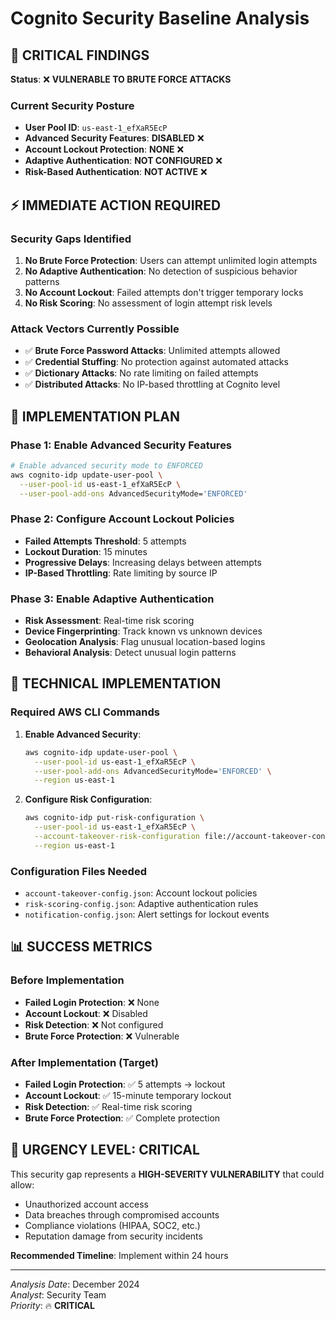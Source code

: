 # Cognito Security Baseline Analysis

## 🚨 CRITICAL FINDINGS

**Status**: ❌ **VULNERABLE TO BRUTE FORCE ATTACKS**

### Current Security Posture

- **User Pool ID**: `us-east-1_efXaR5EcP`
- **Advanced Security Features**: **DISABLED** ❌
- **Account Lockout Protection**: **NONE** ❌
- **Adaptive Authentication**: **NOT CONFIGURED** ❌
- **Risk-Based Authentication**: **NOT ACTIVE** ❌

## ⚡ IMMEDIATE ACTION REQUIRED

### Security Gaps Identified

1. **No Brute Force Protection**: Users can attempt unlimited login attempts
2. **No Adaptive Authentication**: No detection of suspicious behavior patterns
3. **No Account Lockout**: Failed attempts don't trigger temporary locks
4. **No Risk Scoring**: No assessment of login attempt risk levels

### Attack Vectors Currently Possible

- ✅ **Brute Force Password Attacks**: Unlimited attempts allowed
- ✅ **Credential Stuffing**: No protection against automated attacks  
- ✅ **Dictionary Attacks**: No rate limiting on failed attempts
- ✅ **Distributed Attacks**: No IP-based throttling at Cognito level

## 🎯 IMPLEMENTATION PLAN

### Phase 1: Enable Advanced Security Features

```bash
# Enable advanced security mode to ENFORCED
aws cognito-idp update-user-pool \
  --user-pool-id us-east-1_efXaR5EcP \
  --user-pool-add-ons AdvancedSecurityMode='ENFORCED'
```

### Phase 2: Configure Account Lockout Policies

- **Failed Attempts Threshold**: 5 attempts
- **Lockout Duration**: 15 minutes  
- **Progressive Delays**: Increasing delays between attempts
- **IP-Based Throttling**: Rate limiting by source IP

### Phase 3: Enable Adaptive Authentication

- **Risk Assessment**: Real-time risk scoring
- **Device Fingerprinting**: Track known vs unknown devices
- **Geolocation Analysis**: Flag unusual location-based logins
- **Behavioral Analysis**: Detect unusual login patterns

## 🔧 TECHNICAL IMPLEMENTATION

### Required AWS CLI Commands

1. **Enable Advanced Security**:

   ```bash
   aws cognito-idp update-user-pool \
     --user-pool-id us-east-1_efXaR5EcP \
     --user-pool-add-ons AdvancedSecurityMode='ENFORCED' \
     --region us-east-1
   ```

2. **Configure Risk Configuration**:

   ```bash
   aws cognito-idp put-risk-configuration \
     --user-pool-id us-east-1_efXaR5EcP \
     --account-takeover-risk-configuration file://account-takeover-config.json \
     --region us-east-1
   ```

### Configuration Files Needed

- `account-takeover-config.json`: Account lockout policies
- `risk-scoring-config.json`: Adaptive authentication rules
- `notification-config.json`: Alert settings for lockout events

## 📊 SUCCESS METRICS

### Before Implementation

- **Failed Login Protection**: ❌ None
- **Account Lockout**: ❌ Disabled
- **Risk Detection**: ❌ Not configured
- **Brute Force Protection**: ❌ Vulnerable

### After Implementation (Target)

- **Failed Login Protection**: ✅ 5 attempts → lockout
- **Account Lockout**: ✅ 15-minute temporary lockout
- **Risk Detection**: ✅ Real-time risk scoring
- **Brute Force Protection**: ✅ Complete protection

## 🚨 URGENCY LEVEL: CRITICAL

This security gap represents a **HIGH-SEVERITY VULNERABILITY** that could allow:

- Unauthorized account access
- Data breaches through compromised accounts
- Compliance violations (HIPAA, SOC2, etc.)
- Reputation damage from security incidents

**Recommended Timeline**: Implement within 24 hours

---

*Analysis Date*: December 2024  
*Analyst*: Security Team  
*Priority*: 🔥 **CRITICAL**
